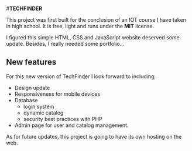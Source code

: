 #**TECHFINDER**

This project was first built for the conclusion of an IOT course I have taken in high school.
It is free, light and runs under the **MIT** license.

I figured this simple HTML, CSS and JavaScript website deserved some update. Besides, I really needed some portfolio...

## New features

For this new version of TechFinder I look forward to including:

- Design update
- Responsiveness for mobile devices
- Database
    - login system
    - dynamic catalog
    - security best practices with PHP
- Admin page for user and catalog management.


As for future updates, this project is going to have its own hosting on the web.